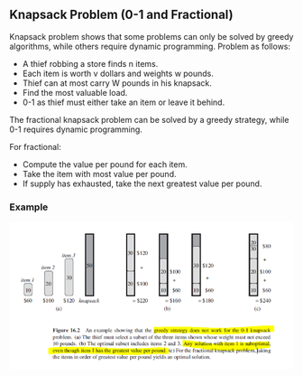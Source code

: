 ## Knapsack Problem (0-1 and Fractional)

Knapsack problem shows that some problems can only be solved by greedy algorithms, while others require dynamic programming. Problem as follows:

- A thief robbing a store finds n items.
- Each item is worth v dollars and weights w pounds.
- Thief can at most carry W pounds in his knapsack.
- Find the most valuable load.
- 0-1 as thief must either take an item or leave it behind.

The fractional knapsack problem can be solved by a greedy strategy, while 0-1 requires dynamic programming.

For fractional:

- Compute the value per pound for each item.
- Take the item with most value per pound.
- If supply has exhausted, take the next greatest value per pound.

### Example

<img src="../../images/knapsack-problem.PNG">
